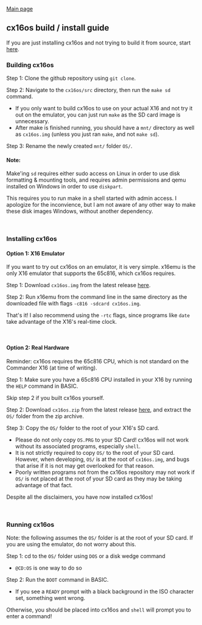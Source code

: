 [Main page](README.md)

## cx16os build / install guide

If you are just installing cx16os and not trying to build it from source, start [here](#installing-cx16os).

### Building cx16os

Step 1: Clone the github repository using `git clone`.

Step 2: Navigate to the `cx16os/src` directory, then run the `make sd` command.
- If you only want to build cx16os to use on your actual X16 and not try it out on the emulator, you can just run `make` as the SD card image is unnecessary.
- After make is finished running, you should have a `mnt/` directory as well as `cx16os.img` (unless you just ran `make`, and not `make sd`).

Step 3: Rename the newly created `mnt/` folder `OS/`. 

#### Note: 
Make'ing `sd` requires either sudo access on Linux in order to use disk formatting & mounting tools, and requires admin permissions and qemu installed on Windows in order to use `diskpart`. 

This requires you to run make in a shell started with admin access. I apologize for the inconvience, but I am not aware of any other way to make these disk images Windows, without another dependency.

<br/>

### Installing cx16os

#### Option 1: X16 Emulator

If you want to try out cx16os on an emulator, it is very simple. x16emu is the only X16 emulator that supports the 65c816, which cx16os requires.

Step 1: Download `cx16os.img` from the latest release [here](https://github.com/cnelson20/cx16os/releases).

Step 2: Run x16emu from the command line in the same directory as the downloaded file with flags `-c816 -sdcard cx16os.img`.

That's it! I also recommend using the `-rtc` flags, since programs like `date` take advantage of the X16's real-time clock.

<br/>

#### Option 2: Real Hardware

Reminder: cx16os requires the 65c816 CPU, which is not standard on the Commander X16 (at time of writing).

Step 1: Make sure you have a 65c816 CPU installed in your X16 by running the `HELP` command in BASIC.

Skip step 2 if you built cx16os yourself.

Step 2: Download `cx16os.zip` from the latest release [here](https://github.com/cnelson20/cx16os/releases), and extract the `OS/` folder from the zip archive.

Step 3: Copy the `OS/` folder to the root of your X16's SD card.

- Please do not only copy `OS.PRG` to your SD Card! cx16os will not work without its associated programs, especially `shell`.
- It is not strictly required to copy `OS/` to the root of your SD card. However, when developing, `OS/` is at the root of `cx16os.img`, and bugs that arise if it is not may get overlooked for that reason.
- Poorly written programs not from the cx16os repository may not work if `OS/` is not placed at the root of your SD card as they may be taking advantage of that fact.

Despite all the disclaimers, you have now installed cx16os!

<br/>

### Running cx16os

Note: the following assumes the `OS/` folder is at the root of your SD card. If you are using the emulator, do not worry about this.

Step 1: cd to the `OS/` folder using `DOS` or a disk wedge command

- `@CD:OS` is one way to do so

Step 2: Run the `BOOT` command in BASIC.

- If you see a `READY` prompt with a black background in the ISO character set, something went wrong.

Otherwise, you should be placed into cx16os and `shell` will prompt you to enter a command!





